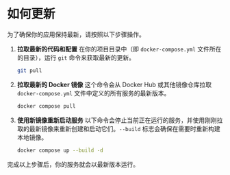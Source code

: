 # 如何更新

为了确保你的应用保持最新，请按照以下步骤操作。

1.  **拉取最新的代码和配置**
    在你的项目目录中（即 `docker-compose.yml` 文件所在的目录），运行 `git` 命令来获取最新的更新。

    ```bash
    git pull
    ```

2.  **拉取最新的 Docker 镜像**
    这个命令会从 Docker Hub 或其他镜像仓库拉取 `docker-compose.yml` 文件中定义的所有服务的最新版本。

    ```bash
    docker compose pull
    ```

3.  **使用新镜像重新启动服务**
    以下命令会停止当前正在运行的服务，并使用刚刚拉取的最新镜像来重新创建和启动它们。`--build` 标志会确保在需要时重新构建本地镜像。

    ```bash
    docker compose up --build -d
    ```

完成以上步骤后，你的服务就会以最新版本运行。
